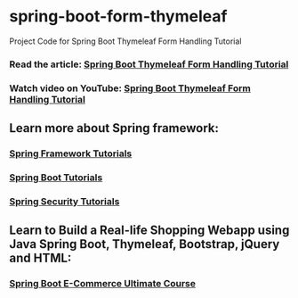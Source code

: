 # spring-boot-form-thymeleaf
Project Code for Spring Boot Thymeleaf Form Handling Tutorial
### Read the article: [Spring Boot Thymeleaf Form Handling Tutorial](https://www.codejava.net/frameworks/spring-boot/spring-boot-thymeleaf-form-handling-tutorial)
### Watch video on YouTube: [Spring Boot Thymeleaf Form Handling Tutorial](https://www.youtube.com/watch?v=-IMvhBWwQrc)
## Learn more about Spring framework:
### [Spring Framework Tutorials](https://www.codejava.net/spring-tutorials)
### [Spring Boot Tutorials](https://www.codejava.net/spring-boot-tutorials)
### [Spring Security Tutorials](https://www.codejava.net/spring-security-tutorials)
## Learn to Build a Real-life Shopping Webapp using Java Spring Boot, Thymeleaf, Bootstrap, jQuery and HTML:
### [Spring Boot E-Commerce Ultimate Course](https://www.udemy.com/course/spring-boot-e-commerce-ultimate/?referralCode=3A24FAC7220029CEDFD6)
